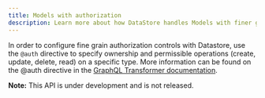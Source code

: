 ```yaml
---
title: Models with authorization
description: Learn more about how DataStore handles Models with finer grain authorization access checks.
---
```


In order to configure fine grain authorization controls with Datastore, use the `@auth` directive to specify ownership and permissible operations (create, update, delete, read) on a specific type. More information can be found on the @auth directive in the [GraphQL Transformer documentation](~/cli/graphql-transformer/directives.md#auth).

<amplify-callout>

**Note:** This API is under development and is not released.

</amplify-callout>

<inline-fragment platform="ios" src="~/lib/datastore/fragments/ios/auth-model.md"></inline-fragment>